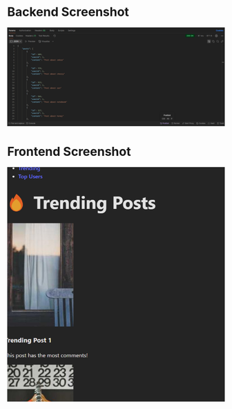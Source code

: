 # Backend Screenshot
![Screenshot 1](https://raw.githubusercontent.com/SiddhanthChabri/22051546/refs/heads/main/screenshot/ScreenShot3.png)
# Frontend Screenshot
![Screenshot 2](https://raw.githubusercontent.com/SiddhanthChabri/22051546/refs/heads/main/screenshot/ScreenShot5.png)
